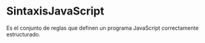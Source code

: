 # SintaxisJavaScript
Es el conjunto de reglas que definen un programa JavaScript correctamente estructurado.

